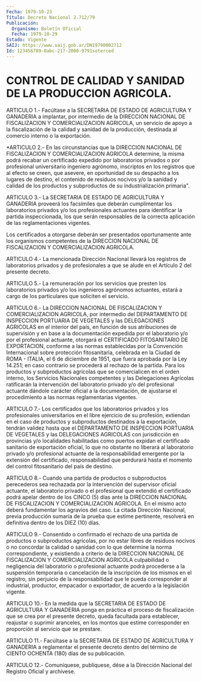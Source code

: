 ```yaml
---
Fecha: 1979-10-23
Título: Decreto Nacional 2.712/79
Publicación:
  Organismo: Boletín Oficial
  Fecha: 1979-10-29
Estado: Vigente
SAIJ: https://www.saij.gob.ar/DN19790002712
Id: 123456789-0abc-217-2000-9791soterced
---
```

# CONTROL DE CALIDAD Y SANIDAD DE LA PRODUCCION AGRICOLA.

<a id="1"></a>
ARTICULO 1.- Facúltase a la SECRETARIA DE ESTADO DE AGRICULTURA Y GANADERIA  a  implantar,  por intermedio de la DIRECCION NACIONAL DE FISCALIZACION Y COMERCIALIZACION  AGRICOLA, un servicio de apoyo a  la  fiscalización  de  la calidad y sanidad  de  la  producción, destinada al comercio interno o la exportación.

<a id="2"></a>
*ARTICULO  2.- En las circunstancias que la DIRECCION NACIONAL DE FISCALIZACION  Y  COMERCIALIZACION  AGRICOLA determine, la misma podrá recabar un certificado expedido por  laboratorios  privados o por  profesional  universitario  ingeniero agrónomo, inscriptos  en los registros que al efecto se creen,  que  asevere, en oportunidad de su despacho a los lugares de destino, el contenido  de  residuos nocivos  y/o  la  sanidad y calidad de los productos y subproductos de su industrialización primaria".

<a id="3"></a>
ARTICULO 3.- La SECRETARIA DE ESTADO DE AGRICULTURA Y GANADERIA proveerá  los  facsímiles que deberán cumplimentar los laboratorios privados  y/o  los  profesionales  actuantes  para  identificar  la partida inspeccionada,  los  que  serán responsables de la correcta aplicación de las reglamentaciones vigentes.

Los certificados a otorgarse deberán  ser presentados oportunamente ante  los  organismos  competentes  de  la  DIRECCION  NACIONAL  DE FISCALIZACION Y COMERCIALIZACION AGRICOLA.

<a id="4"></a>
ARTICULO  4.-  La  mencionada  Dirección  Nacional llevará los registros  de  laboratorios privados y de profesionales  a  que  se alude en el Artículo 2 del presente decreto.

<a id="5"></a>
ARTICULO 5.- La remuneración por los servicios que presten los laboratorios  privados  y/o  los  ingenieros  agrónomos  actuantes, estará  a  cargo  de  los  particulares  que soliciten el servicio.

<a id="6"></a>
ARTICULO  6.-  La  DIRECCION  NACIONAL  DE  FISCALIZACION  Y COMERCIALIZACION  AGRICOLA,  por  intermedio  del  DEPARTAMENTO  DE INSPECCION  PORTUARIA  DE VEGETALES y las DELEGACIONES AGRICOLAS en el interior del país, en función de sus atribuciones de supervisión  y  en  base  a    la  documentación  expedida  por  el laboratorio  y/o  por  el  profesional    actuante,    otorgará  el CERTIFICADO  FITOSANITARIO  DE  EXPORTACION, conforme a las  normas establecidas  por  la  Convención  Internacional  sobre  protección fitosanitaria, celebrada en la Ciudad  de  ROMA  -  ITALIA, el 6 de diciembre  de 1951, que fuera aprobada por la Ley 14.251;  en  caso contrario  se   procederá  al  rechazo  de  la  partida.  Para  los productos y subproductos  agrícolas  que  se  comercialicen  en  el orden    interno,   los  Servicios  Nacionales  competentes  y  las Delegaciones Agrícolas  ratificarán la intervención del laboratorio privado y/o del profesional  actuante dándole carácter oficial a la documentación,  de  ajustarse  el    procedimiento   a  las  normas reglamentarias vigentes.

<a id="7"></a>
ARTICULO  7.- Los certificados que los laboratorios privados y los profesionales  universitarios  en  el  libre  ejercicio  de  su profesión,  extiendan  en  el  caso  de  productos  y  subproductos destinados    a  la  exportación,  tendrán  validez  hasta  que  el DEPARTAMENTO DE INSPECCION PORTUARIA DE VEGETALES y las DELEGACIONES  AGRICOLAS    con    jurisdicción  en  provincias  y/o localidades  habilitadas  como  puertos    expidan  el  certificado sanitario de exportación oficial, lo que no  obstante  no  liberará al laboratorio privado y/o profesional actuante de la responsabilidad    emergente  por  la  extensión  del  certificado, responsabilidad  que    perdurará  hasta  el  momento  del  control fitosanitario del país de destino.

<a id="8"></a>
ARTICULO  8.-  Cuando  una partida de productos o subproductos perecederos  sea  rechazada  por  la  intervención  del  supervisor oficial  actuante, el laboratorio  privado  o  el  profesional  que extendió el  certificado  podrá apelar dentro de los CINCO (5) días ante  la DIRECCION NACIONAL  DE  FISCALIZACION  Y  COMERCIALIZACION AGRICOLA.  En  el  mismo  acto  deberá fundamentar los agravios del caso. La citada Dirección Nacional,  previa  producción  sumaria de la prueba que estime pertinente, resolverá en definitiva dentro  de los DIEZ (10) días.

<a id="9"></a>
ARTICULO 9.- Consentido o confirmado el rechazo de una partida de productos  o  subproductos  agrícolas,  por  no  estar libres de residuos  nocivos o no concordar la calidad o sanidad  con  lo  que determine la  norma  correspondiente, y existiendo a criterio de la DIRECCION NACIONAL DE  FISCALIZACION  Y  COMERCIALIZACION  AGRICOLA culpabilidad  o  negligencia del laboratorio o profesional actuante podrá procederse a  la  suspensión  temporaria  o cancelación de la inscripción  de  los  mismos  en el registro, sin perjuicio  de  la responsabilidad  que    le  pueda  corresponder    al   industrial, productor,  empacador  o  exportador,  de  acuerdo a la legislación vigente.

<a id="10"></a>
ARTICULO  10.-  En  la  medida  que la SECRETARIA DE ESTADO DE AGRICULTURA Y GANADERIA ponga en práctica el proceso de fiscalización que se crea por el presente  decreto, queda facultada para establecer, reajustar o suprimir aranceles,  en los montos que estime  corresponder  en  proporción  al servicio que se  prestare.

<a id="11"></a>
ARTICULO 11.- Facúltase a la SECRETARIA DE ESTADO DE AGRICULTURA  Y  GANADERIA  a reglamentar el presente decreto dentro del  término  de  CIENTO OCHENTA  (180)  días  de  su  publicación.

<a id="12"></a>
ARTICULO  12.-  Comuníquese,  publíquese,  dése a la Dirección Nacional del Registro Oficial y archívese.